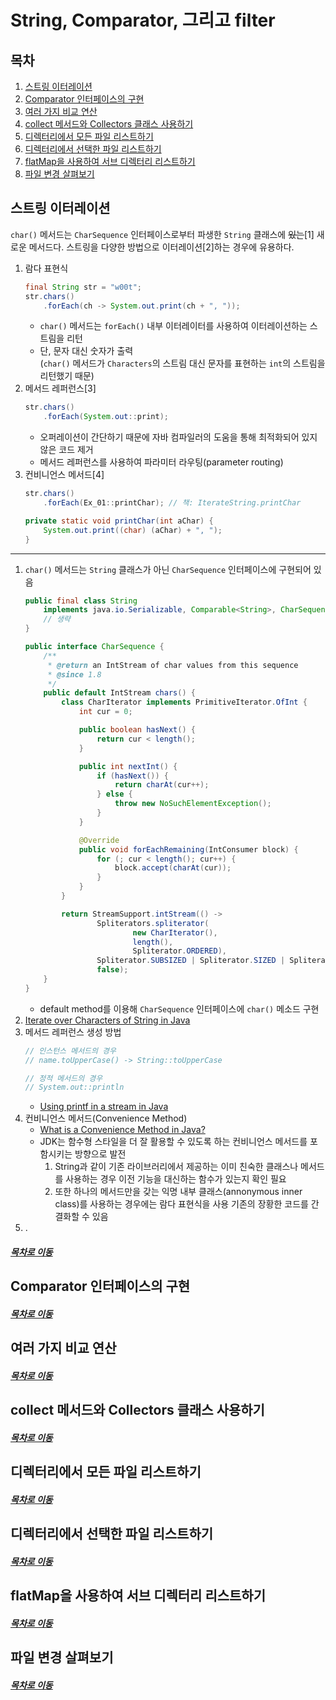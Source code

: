 String, Comparator, 그리고 filter
=====
## 목차
1. [스트링 이터레이션](#스트링-이터레이션)
2. [Comparator 인터페이스의 구현](#Comparator-인터페이스의-구현)
3. [여러 가지 비교 연산](#여러-가지-비교-연산)
4. [collect 메서드와 Collectors 클래스 사용하기](#collect-메서드와-Collectors-클래스-사용하기)
5. [디렉터리에서 모든 파일 리스트하기](#디렉터리에서-모든-파일-리스트하기)
6. [디렉터리에서 선택한 파일 리스트하기](#디렉터리에서-선택한-파일-리스트하기)
7. [flatMap을 사용하여 서브 디렉터리 리스트하기](#flatMap을-사용하여-서브-디렉터리-리스트하기)
8. [파일 변경 살펴보기](#파일-변경-살펴보기)



## 스트링 이터레이션
`char()` 메서드는 `CharSequence` 인터페이스로부터 파생한 `String` 클래스에 ~~있는~~[1] 새로운 메서드다. 스트링을 다양한 방법으로 이터레이션[2]하는 경우에 유용하다.

1. 람다 표현식  
	```java
	final String str = "w00t";
	str.chars()
		.forEach(ch -> System.out.print(ch + ", "));
	```
	* `char()` 메서드는 `forEach()` 내부 이터레이터를 사용하여 이터레이션하는 스트림을 리턴
	* 단, 문자 대신 숫자가 출력  
	(`char()` 메서드가 `Characters`의 스트림 대신 문자를 표현하는 `int`의 스트림을 리턴했기 때문)
2. 메서드 레퍼런스[3]  
	```java
	str.chars()
		.forEach(System.out::print); 
	```
	* 오퍼레이션이 간단하기 때문에 자바 컴파일러의 도움을 통해 최적화되어 있지 않은 코드 제거
	* 메서드 레퍼런스를 사용하여 파라미터 라우팅(parameter routing)
3. 컨비니언스 메서드[4]  
	```java
	str.chars()
		.forEach(Ex_01::printChar); // 책: IterateString.printChar
	
	private static void printChar(int aChar) {
        System.out.print((char) (aChar) + ", ");
    }
	```


- - -
1. `char()` 메서드는 `String` 클래스가 아닌 `CharSequence` 인터페이스에 구현되어 있음  
	```java
	public final class String
		implements java.io.Serializable, Comparable<String>, CharSequence {
		// 생략
	}
	
	public interface CharSequence {
		/**
		 * @return an IntStream of char values from this sequence
		 * @since 1.8
		 */
	    public default IntStream chars() {
			class CharIterator implements PrimitiveIterator.OfInt {
				int cur = 0;

				public boolean hasNext() {
					return cur < length();
				}

				public int nextInt() {
					if (hasNext()) {
						return charAt(cur++);
					} else {
						throw new NoSuchElementException();
					}
				}

				@Override
				public void forEachRemaining(IntConsumer block) {
					for (; cur < length(); cur++) {
						block.accept(charAt(cur));
					}
				}
			}

			return StreamSupport.intStream(() ->
					Spliterators.spliterator(
							new CharIterator(),
							length(),
							Spliterator.ORDERED),
					Spliterator.SUBSIZED | Spliterator.SIZED | Spliterator.ORDERED,
					false);
		}
	}
	```
	* default method를 이용해 `CharSequence` 인터페이스에 `char()` 메소드 구현
2. [Iterate over Characters of String in Java](https://www.techiedelight.com/iterate-over-characters-string-java/)
3. 메서드 레퍼런스 생성 방법  
	```java
	// 인스턴스 메서드의 경우
	// name.toUpperCase() -> String::toUpperCase
	
	// 정적 메서드의 경우
	// System.out::println
	```
	* [Using printf in a stream in Java](https://stackoverflow.com/questions/36488806/using-printf-in-a-stream-in-java)
4. 컨비니언스 메서드(Convenience Method)
	* [What is a Convenience Method in Java?](https://stackoverflow.com/questions/19063652/what-is-a-convenience-method-in-java)
	* JDK는 함수형 스타일을 더 잘 활용할 수 있도록 하는 컨비니언스 메서드를 포함시키는 방향으로 발전
		1. String과 같이 기존 라이브러리에서 제공하는 이미 친숙한 클래스나 메서드를 사용하는 경우 이전 기능을 대신하는 함수가 있는지 확인 필요
		2. 또한 하나의 메서드만을 갖는 익명 내부 클래스(annonymous inner class)를 사용하는 경우에는 람다 표현식을 사용 기존의 장황한 코드를 간결화할 수 있음
5. .

##### [목차로 이동](#목차)

## Comparator 인터페이스의 구현


##### [목차로 이동](#목차)

## 여러 가지 비교 연산


##### [목차로 이동](#목차)

## collect 메서드와 Collectors 클래스 사용하기


##### [목차로 이동](#목차)

## 디렉터리에서 모든 파일 리스트하기


##### [목차로 이동](#목차)

## 디렉터리에서 선택한 파일 리스트하기


##### [목차로 이동](#목차)

## flatMap을 사용하여 서브 디렉터리 리스트하기


##### [목차로 이동](#목차)

## 파일 변경 살펴보기


##### [목차로 이동](#목차)